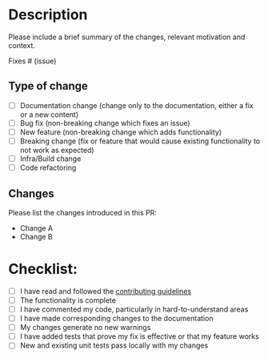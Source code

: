 # Description

Please include a brief summary of the changes, relevant motivation and context.

Fixes # (issue)

## Type of change

- [ ] Documentation change (change only to the documentation, either a fix or a new content)
- [ ] Bug fix (non-breaking change which fixes an issue)
- [ ] New feature (non-breaking change which adds functionality)
- [ ] Breaking change (fix or feature that would cause existing functionality to not work as expected)
- [ ] Infra/Build change
- [ ] Code refactoring

## Changes

Please list the changes introduced in this PR:

- Change A
- Change B

# Checklist:

- [ ] I have read and followed the [contributing guidelines](https://github.com/NVIDIA/TransformerEngine/blob/main/CONTRIBUTING.rst)
- [ ] The functionality is complete
- [ ] I have commented my code, particularly in hard-to-understand areas
- [ ] I have made corresponding changes to the documentation
- [ ] My changes generate no new warnings
- [ ] I have added tests that prove my fix is effective or that my feature works
- [ ] New and existing unit tests pass locally with my changes
